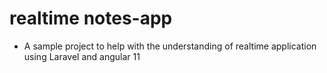 # realtime notes-app

- A sample project to help with the understanding of realtime application using Laravel and angular 11
